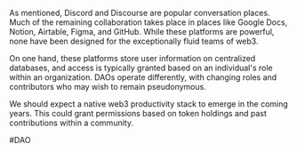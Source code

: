 As mentioned, Discord and Discourse are popular conversation places. Much of the remaining collaboration takes place in places like Google Docs, Notion, Airtable, Figma, and GitHub. While these platforms are powerful, none have been designed for the exceptionally fluid teams of web3.

On one hand, these platforms store user information on centralized databases, and access is typically granted based on an individual's role within an organization. DAOs operate differently, with changing roles and contributors who may wish to remain pseudonymous.

We should expect a native web3 productivity stack to emerge in the coming years. This could grant permissions based on token holdings and past contributions within a community.

#DAO 
